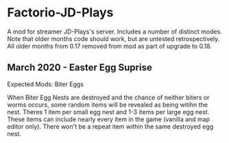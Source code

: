 # Factorio-JD-Plays


A mod for streamer JD-Plays's server. Includes a number of distinct modes.
Note that older months code should work, but are untested retrospectively.
All older months from 0.17 removed from mod as part of upgrade to 0.18.


March 2020 - Easter Egg Suprise
------------------

Expected Mods: Biter Eggs

When Biter Egg Nests are destroyed and the chance of neither biters or worms occurs, some random items will be revealed as being witihn the nest. Theres 1 item per small egg nest and 1-3 items per large egg nest. These items can include nearly every item in the game (vanilla and map editor only). There won't be a repeat item within the same destroyed egg nest.